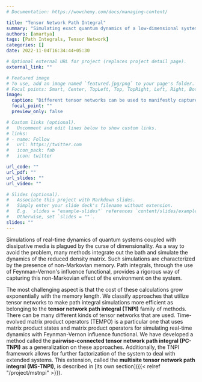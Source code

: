 ```yaml
---
# Documentation: https://wowchemy.com/docs/managing-content/

title: "Tensor Network Path Integral"
summary: "Simulating exact quantum dynamics of a low-dimensional system interacting with a large dissipative environment proves to be challenging due to presence of non-Markovian effects. Tensor networks can be successfully used to reduce the memory burden of these non-Markovian simulations making it possible to study chemical reactions in the condensed phase with greater accuracy."
authors: [amartya]
tags: [Path Integrals, Tensor Network]
categories: []
date: 2022-11-04T16:34:44+05:30

# Optional external URL for project (replaces project detail page).
external_link: ""

# Featured image
# To use, add an image named `featured.jpg/png` to your page's folder.
# Focal points: Smart, Center, TopLeft, Top, TopRight, Left, Right, BottomLeft, Bottom, BottomRight.
image:
  caption: "Different tensor networks can be used to manifestly capture different properties of the dynamics."
  focal_point: ""
  preview_only: false

# Custom links (optional).
#   Uncomment and edit lines below to show custom links.
# links:
# - name: Follow
#   url: https://twitter.com
#   icon_pack: fab
#   icon: twitter

url_code: ""
url_pdf: ""
url_slides: ""
url_video: ""

# Slides (optional).
#   Associate this project with Markdown slides.
#   Simply enter your slide deck's filename without extension.
#   E.g. `slides = "example-slides"` references `content/slides/example-slides.md`.
#   Otherwise, set `slides = ""`.
slides: ""
---
```


Simulations of real-time dynamics of quantum systems coupled with dissipative media is plagued by the curse of dimensionality. As a way to avoid the problem, many methods integrate out the bath and simulate the dynamics of the reduced density matrix. Such simulations are characterized by the presence of non-Markovian memory. Path integrals, through the use of Feynman-Vernon's influence functional, provides a rigorous way of capturing this non-Markovian effect of the environment on the system.

The most challenging aspect is that the cost of these calculations grow exponentially with the memory length. We classify approaches that utilize tensor networks to make path integral simulations more efficient as belonging to the **tensor network path integral (TNPI)** family of methods. There can be many different kinds of tensor networks that are used. Time-evolved matrix product operators (TEMPO) is a particular one that uses matrix product states and matrix product operators for simulating real-time dynamics with Feynman-Vernon influence functional. We have developed a method called the **pairwise-connected tensor network path integral (PC-TNPI)** as a generalization on these approaches. Additionally, the TNPI framework allows for further factorization of the system to deal with extended systems. This extension, called the **multisite tensor network path integral (MS-TNPI)**, is described in [its own section]({{< relref "/project/mstnpi" >}}).